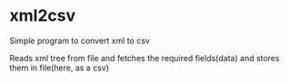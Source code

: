 # xml2csv
Simple program to convert xml to csv

Reads xml tree from file and fetches the required fields(data) and stores them in file(here, as a csv)

